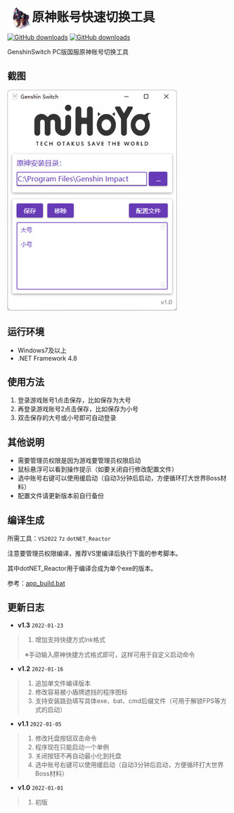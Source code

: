 # <img src="src/Resources/YunjinSideFace.png" width = "56" height = "56" alt="" align="left" /> 原神账号快速切换工具

[![GitHub downloads](https://img.shields.io/github/downloads/emako/genshin-switch/total)](https://github.com/emako/genshin-switch/releases)
[![GitHub downloads](https://img.shields.io/github/downloads/emako/genshin-switch/latest/total)](https://github.com/emako/genshin-switch/releases)


GenshinSwitch
PC版国服原神账号切换工具

## 截图

![main](screen-shot/main.png)

## 运行环境

-  Windows7及以上
- .NET Framework 4.8

## 使用方法

1. 登录游戏账号1点击保存，比如保存为大号
2. 再登录游戏账号2点击保存，比如保存为小号
3. 双击保存的大号或小号即可自动登录

## 其他说明

- 需要管理员权限是因为游戏要管理员权限启动
- 鼠标悬浮可以看到操作提示（如要关闭自行修改配置文件）
- 选中账号右键可以使用缓启动（自动3分钟后启动，方便循环打大世界Boss材料）
- 配置文件请更新版本前自行备份

## 编译生成

所需工具：`VS2022` `7z` `dotNET_Reactor`

注意要管理员权限编译，推荐VS里编译后执行下面的参考脚本。

其中dotNET_Reactor用于编译合成为单个exe的版本。

参考：[app_build.bat](app_build.bat)

## 更新日志

- **v1.3**  `2022-01-23`

>1. 增加支持快捷方式lnk格式
>
>   ※手动输入原神快捷方式格式即可，这样可用于自定义启动命令

- **v1.2**  `2022-01-16`

> 1. 追加单文件编译版本
> 1. 修改容易被小盾牌遮挡的程序图标
> 1. 支持安装路劲填写具体exe、bat、cmd后缀文件（可用于解锁FPS等方式的启动）

- **v1.1**  `2022-01-05`

>1. 修改托盘按钮双击命令
>2. 程序现在只能启动一个单例
>3. 关闭按钮不再自动最小化到托盘
>4. 选中账号右键可以使用缓启动（自动3分钟后启动，方便循环打大世界Boss材料）

- **v1.0**  `2022-01-01`

>1. 初版

